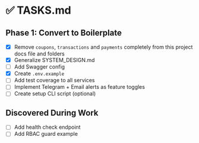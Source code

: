 # ✅ TASKS.md

## Phase 1: Convert to Boilerplate

- [x] Remove `coupons`, `transactions` and `payments` completely from this project docs file and folders
- [x] Generalize SYSTEM_DESIGN.md
- [ ] Add Swagger config
- [x] Create `.env.example`
- [ ] Add test coverage to all services
- [ ] Implement Telegram + Email alerts as feature toggles
- [ ] Create setup CLI script (optional)

## Discovered During Work

- [ ] Add health check endpoint
- [ ] Add RBAC guard example
